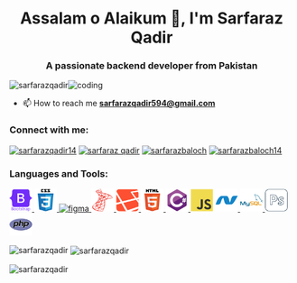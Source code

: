 
<h1 align="center">Assalam o Alaikum 👋, I'm Sarfaraz Qadir</h1>
<h3 align="center">A passionate backend developer from Pakistan</h3>

<img align="right" alt="coding" width="400px" src="https://user-images.githubusercontent.com/55389276/140866485-8fb1c876-9a8f-4d6a-98dc-08c4981eaf70.gif">

<p align="left"> <img src="https://komarev.com/ghpvc/?username=sarfarazqadir&label=Profile%20views&color=0e75b6&style=flat" alt="sarfarazqadir" /> </p>

- 📫 How to reach me **sarfarazqadir594@gmail.com**

<h3 align="left">Connect with me:</h3>
<p align="left">
<a href="https://twitter.com/sarfarazqadir14" target="blank"><img align="center" src="https://raw.githubusercontent.com/rahuldkjain/github-profile-readme-generator/master/src/images/icons/Social/twitter.svg" alt="sarfarazqadir14" height="30" width="40" /></a>
<a href="https://linkedin.com/in/sarfaraz qadir" target="blank"><img align="center" src="https://raw.githubusercontent.com/rahuldkjain/github-profile-readme-generator/master/src/images/icons/Social/linked-in-alt.svg" alt="sarfaraz qadir" height="30" width="40" /></a>
<a href="https://www.facebook.com/sarfaraz.baloch.315080?mibextid=ZbWKwL" target="blank"><img align="center" src="https://raw.githubusercontent.com/rahuldkjain/github-profile-readme-generator/master/src/images/icons/Social/facebook.svg" alt="sarfarazbaloch" height="30" width="40" /></a>
<a href="https://www.instagram.com/sarfaraz_qadir14?igsh=ZzEyZmQ4cTZnajVy" target="blank"><img align="center" src="https://raw.githubusercontent.com/rahuldkjain/github-profile-readme-generator/master/src/images/icons/Social/instagram.svg" alt="sarfarazbaloch14" height="30" width="40" /></a>
</p>

<h3 align="left">Languages and Tools:</h3>
<p align="left"> <a href="https://getbootstrap.com" target="_blank" rel="noreferrer"> <img src="https://raw.githubusercontent.com/devicons/devicon/master/icons/bootstrap/bootstrap-plain-wordmark.svg" alt="bootstrap" width="40" height="40"/> </a> <a href="https://www.w3schools.com/css/" target="_blank" rel="noreferrer"> <img src="https://raw.githubusercontent.com/devicons/devicon/master/icons/css3/css3-original-wordmark.svg" alt="css3" width="40" height="40"/> </a> <a href="https://www.figma.com/" target="_blank" rel="noreferrer"> <img src="https://www.vectorlogo.zone/logos/figma/figma-icon.svg" alt="figma" width="40" height="40"/> </a> <a href="#">
    <img src="https://raw.githubusercontent.com/devicons/devicon/master/icons/microsoftsqlserver/microsoftsqlserver-plain.svg" alt="sqlserver" width="40" height="40"/>
</a>
 <a href="https://laravel.com" target="_blank" rel="noreferrer">
  <img src="https://raw.githubusercontent.com/devicons/devicon/master/icons/laravel/laravel-plain.svg" alt="laravel" width="40" height="40"/>
</a>
 <a href="https://www.w3.org/html/" target="_blank" rel="noreferrer"> <img src="https://raw.githubusercontent.com/devicons/devicon/master/icons/html5/html5-original-wordmark.svg" alt="html5" width="40" height="40"/> </a>  <a href="https://developer.mozilla.org/en-US/docs/Web/JavaScript" target="_blank" rel="noreferrer">  <a href="https://raw.githubusercontent.com/devicons/devicon/master/icons/csharp/csharp-original.svg">
    <img src="https://raw.githubusercontent.com/devicons/devicon/master/icons/csharp/csharp-original.svg" alt="C#" width="40" height="40">
</a>
 <img src="https://raw.githubusercontent.com/devicons/devicon/master/icons/javascript/javascript-original.svg" alt="javascript" width="40" height="40"/> </a> <a href="https://dotnet.microsoft.com/" target="_blank" rel="noreferrer">
  <img src="https://raw.githubusercontent.com/devicons/devicon/master/icons/dot-net/dot-net-plain.svg" alt=".NET" width="40" height="40"/>
</a>
 <a href="https://www.mysql.com/" target="_blank" rel="noreferrer"> <img src="https://raw.githubusercontent.com/devicons/devicon/master/icons/mysql/mysql-original-wordmark.svg" alt="mysql" width="40" height="40"/> </a> <a href="https://www.photoshop.com/en" target="_blank" rel="noreferrer"> <img src="https://raw.githubusercontent.com/devicons/devicon/master/icons/photoshop/photoshop-line.svg" alt="photoshop" width="40" height="40"/> </a> <a href="https://www.php.net" target="_blank" rel="noreferrer"> <img src="https://raw.githubusercontent.com/devicons/devicon/master/icons/php/php-original.svg" alt="php" width="40" height="40"/> </a> </p>

<p><img align="left" src="https://github-readme-stats.vercel.app/api/top-langs?username=sarfarazqadir&show_icons=true&locale=en&layout=compact" alt="sarfarazqadir" /></p>

<p>&nbsp;<img align="center" src="https://github-readme-stats.vercel.app/api?username=sarfarazqadir&show_icons=true&locale=en" alt="sarfarazqadir" /></p>

<p><img align="center" src="https://github-readme-streak-stats.herokuapp.com/?user=sarfarazqadir&" alt="sarfarazqadir" /></p>

